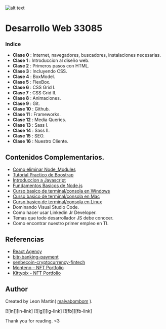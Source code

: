![alt text](https://github.com/malvabombom/desarrollo-web-37690/blob/main/source/wd3769.png)

# Desarrollo Web 33085



### Indice
* **Clase 0** : Internet, navegadores, buscadores, instalaciones necesarias.
* **Clase 1** : Introduccion al diseño web.
* **Clase 2** : Primeros pasos con HTML.
* **Clase 3** : Incluyendo CSS.
* **Clase 4** : BoxModel.
* **Clase 5** : FlexBox.
* **Clase 6** : CSS Grid I.
* **Clase 7** : CSS Grid II.
* **Clase 8** : Animaciones.
* **Clase 9** : Git.
* **Clase 10** : Github.
* **Clase 11** : Frameworks.
* **Clase 12** : Media Queries.
* **Clase 13** : Sass I.
* **Clase 14** : Sass II.
* **Clase 15** : SEO.
* **Clase 16** : Nuestro Cliente.

## Contenidos Complementarios.

* [Como eliminar Node_Modules]()
* [Tutorial Practico de Boostrap]()
* [Introduccion a Javascript]()
* [Fundamentos Basicos de Node.js]()
* [Curso basico de terminal/consola en Windows]()
* [Curso basico de terminal/consola en Mac]()
* [Curso basico de terminal/consola en Linux]()
* Dominando Visual Studio Code.
* Como hacer usar Linkedin Jr Developer.
* Temas que todo desarrollador JS debe conocer.
* Como encontrar nuestro primer empleo en TI.

## Referencias

* [React Agency](http://preview.themeforest.net/item/trydo-creative-agency-react-template/full_screen_preview/25457315?_ga=2.214693783.1639775254.1650238623-1258484987.1650238623)
* [bitr-banking-payment](https://preview.themeforest.net/item/bitr-banking-payment-processing-html-template/full_screen_preview/36366594?_ga=2.214693783.1639775254.1650238623-1258484987.1650238623)
* [senbecoin-cryptocurrency-fintech](https://preview.themeforest.net/item/senbecoin-cryptocurrency-fintech-elementor-template-kit/full_screen_preview/34884414?_ga=2.55308331.1639775254.1650238623-1258484987.1650238623)
* [Monteno – NFT Portfolio](https://preview.themeforest.net/item/monteno-nft-portfolio-html-template/full_screen_preview/36363710?_ga=2.209317906.1639775254.1650238623-1258484987.1650238623)
* [Kittypix - NFT Portfolio](https://preview.themeforest.net/item/kittypix-nft-portfolio-elementor-template-kit/full_screen_preview/36272093?_ga=2.42178469.1639775254.1650238623-1258484987.1650238623)

## Author

Created by Leon Martin( [malvabombom](https://github.com/malvabombom) ).

[![in]][in-link] [![ig]][ig-link] [![fb]][fb-link]

Thank you for reading. <3
